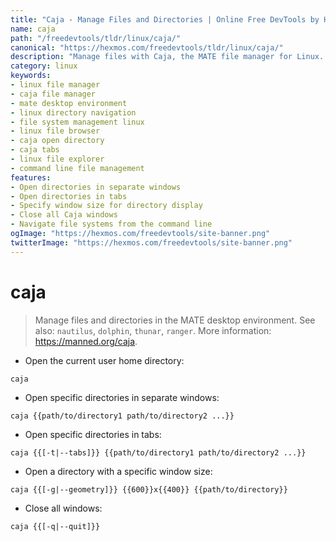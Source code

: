 ```yaml
---
title: "Caja - Manage Files and Directories | Online Free DevTools by Hexmos"
name: caja
path: "/freedevtools/tldr/linux/caja/"
canonical: "https://hexmos.com/freedevtools/tldr/linux/caja/"
description: "Manage files with Caja, the MATE file manager for Linux. Navigate directories, open in tabs, and customize window sizes. Free online tool, no registration required."
category: linux
keywords:
- linux file manager
- caja file manager
- mate desktop environment
- linux directory navigation
- file system management linux
- linux file browser
- caja open directory
- caja tabs
- linux file explorer
- command line file management
features:
- Open directories in separate windows
- Open directories in tabs
- Specify window size for directory display
- Close all Caja windows
- Navigate file systems from the command line
ogImage: "https://hexmos.com/freedevtools/site-banner.png"
twitterImage: "https://hexmos.com/freedevtools/site-banner.png"
---
```


# caja

> Manage files and directories in the MATE desktop environment.
> See also: `nautilus`, `dolphin`, `thunar`, `ranger`.
> More information: <https://manned.org/caja>.

- Open the current user home directory:

`caja`

- Open specific directories in separate windows:

`caja {{path/to/directory1 path/to/directory2 ...}}`

- Open specific directories in tabs:

`caja {{[-t|--tabs]}} {{path/to/directory1 path/to/directory2 ...}}`

- Open a directory with a specific window size:

`caja {{[-g|--geometry]}} {{600}}x{{400}} {{path/to/directory}}`

- Close all windows:

`caja {{[-q|--quit]}}`
